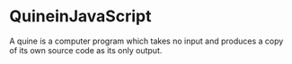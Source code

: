 # QuineinJavaScript

A quine is a computer program which takes no input and produces a copy of its own source code as its only output.


